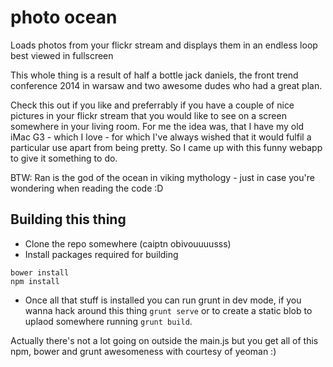 photo ocean
===========

Loads photos from your flickr stream and displays them in an endless loop best viewed in fullscreen

This whole thing is a result of half a bottle jack daniels, the front trend conference 2014 in warsaw and two awesome dudes who had a great plan.

Check this out if you like and preferrably if you have a couple of nice pictures in your flickr stream that you would like to see on a screen somewhere in your living room.
For me the idea was, that I have my old iMac G3 - which I love - for which I've always wished that it would fulfil a particular use apart from being pretty. So I came up with this funny webapp to give it something to do.

BTW: Ran is the god of the ocean in viking mythology - just in case you're wondering when reading the code :D

Building this thing
-------------------

* Clone the repo somewhere (caiptn obivouuuusss)
* Install packages required for building

```
bower install
npm install
```

* Once all that stuff is installed you can run grunt in dev mode, if you wanna hack around this thing ```grunt serve``` or to create a static blob to uplaod somewhere running ```grunt build```.

Actually there's not a lot going on outside the main.js but you get all of this npm, bower and grunt awesomeness with courtesy of yeoman :)
